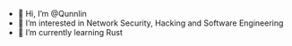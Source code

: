 - 👋 Hi, I’m @Qunnlin
- 👀 I’m interested in Network Security, Hacking and Software Engineering
- 🌱 I’m currently learning Rust

<!---
Qunnlin/Qunnlin is a ✨ special ✨ repository because its `README.md` (this file) appears on your GitHub profile.
You can click the Preview link to take a look at your changes.
--->
